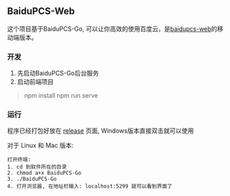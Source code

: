 ## BaiduPCS-Web

这个项目基于BaiduPCS-Go, 可以让你高效的使用百度云，是[baidupcs-web](https://github.com/liuzhuoling2011/baidupcs-web)的移动端版本。

### 开发
1. 先启动BaiduPCS-Go后台服务
2. 启动前端项目
> npm install
> npm run serve


### 运行
程序已经打包好放在 [release](https://github.com/liuzhuoling2011/baidupcs-web/releases) 页面, Windows版本直接双击就可以使用

对于 Linux 和 Mac 版本:
```
打开终端:
1. cd 到软件所在的目录
2. chmod a+x BaiduPCS-Go
3. ./BaiduPCS-Go
4. 打开浏览器, 在地址栏输入: localhost:5299 就可以看到界面了
```